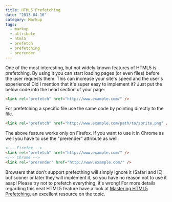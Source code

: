 ```yaml
---
title: HTML5 Prefetching
date: "2013-04-16"
category: Markup
tags:
  - markup
  - attribute
  - html5
  - prefetch
  - prefetching
  - prerender
---
```


One of the most interesting, but not widely known features of HTML5 is prefetching. By using it you can start loading pages (or even files) before the user requests them. This can increase your site's speed and the user's experience! Did I mention that it's super easy to implement it? Just put the below code into the head section of your page:

```html
<link rel="prefetch" href="http://www.example.com/" />
```

For prefetching a specific file use the same code by pointing directly to the file.

```html
<link rel="prefetch" href="http://www.example.com/path/to/sprite.png" />
```

The above feature works only on Firefox. If you want to use it in Chrome as well you have to use the "prerender" attribute as well:

```html
<!-- Firefox -->
<link rel="prefetch" href="http://www.example.com/" />
<!-- Chrome -->
<link rel="prerender" href="http://www.example.com/" />
```

Browsers that don't support prefecthing will simply ignore it (Safari and IE) but sooner or later they will implement it, so you have no reason not to use it asap! Please try not to prefetch everything, it's wrong! For more details regarding this neat HTML5 feature have a look at [Mastering HTML5 Prefetching](http://www.catswhocode.com/blog/mastering-html5-prefetching "Mastering HTML5 Prefetching"), an excellent resource on the topic.
